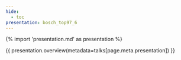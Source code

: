 ```yaml
---
hide:
  - toc
presentation: bosch_top97_6
---
```


{% import 'presentation.md' as presentation %}

{{ presentation.overview(metadata=talks[page.meta.presentation]) }}

